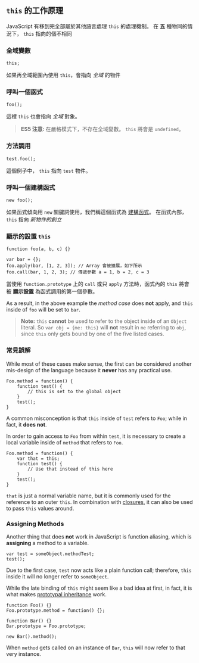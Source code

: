 ## `this` 的工作原理

JavaScript 有移到完全部屬於其他語言處理 `this` 的處理機制。
在 **五** 種物同的情況下， `this` 指向的個不相同

### 全域變數

    this;

如果再全域範圍內使用 `this`，會指向 *全域* 的物件


### 呼叫一個函式

    foo();

這裡 `this` 也會指向 *全域* 對象。

> **ES5 注意:** 在嚴格模式下，不存在全域變數。
> `this` 將會是 `undefined`。

### 方法調用

    test.foo(); 

這個例子中， `this` 指向 `test` 物件。

### 呼叫一個建構函式

    new foo(); 

如果函式傾向用 `new` 關鍵詞使用，我們稱這個函式為 [建構函式](#function.constructors)。
在函式內部， `this` 指向 *新物件的創立*

### 顯示的設置 `this`

    function foo(a, b, c) {}
                          
    var bar = {};
    foo.apply(bar, [1, 2, 3]); // Array 會被擴展，如下所示
    foo.call(bar, 1, 2, 3); // 傳遞參數 a = 1, b = 2, c = 3

當使用 `function.prototype` 上的 `call` 或只 `apply` 方法時，函式內的 `this` 將會被 **顯示設置** 為函式調用的第一個參數。

As a result, in the above example the *method case* does **not** apply, and `this` 
inside of `foo` will be set to `bar`.

> **Note:** `this` **cannot** be used to refer to the object inside of an `Object`
> literal. So `var obj = {me: this}` will **not** result in `me` referring to
> `obj`, since `this` only gets bound by one of the five listed cases.

### 常見誤解

While most of these cases make sense, the first can be considered another
mis-design of the language because it **never** has any practical use.

    Foo.method = function() {
        function test() {
            // this is set to the global object
        }
        test();
    }

A common misconception is that `this` inside of `test` refers to `Foo`; while in
fact, it **does not**.

In order to gain access to `Foo` from within `test`, it is necessary to create a 
local variable inside of `method` that refers to `Foo`.

    Foo.method = function() {
        var that = this;
        function test() {
            // Use that instead of this here
        }
        test();
    }

`that` is just a normal variable name, but it is commonly used for the reference to an 
outer `this`. In combination with [closures](#function.closures), it can also 
be used to pass `this` values around.

### Assigning Methods

Another thing that does **not** work in JavaScript is function aliasing, which is
**assigning** a method to a variable.

    var test = someObject.methodTest;
    test();

Due to the first case, `test` now acts like a plain function call; therefore,
`this` inside it will no longer refer to `someObject`.

While the late binding of `this` might seem like a bad idea at first, in 
fact, it is what makes [prototypal inheritance](#object.prototype) work. 

    function Foo() {}
    Foo.prototype.method = function() {};

    function Bar() {}
    Bar.prototype = Foo.prototype;

    new Bar().method();

When `method` gets called on an instance of `Bar`, `this` will now refer to that
very instance. 


